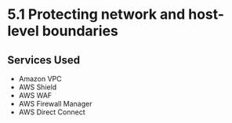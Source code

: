 # 5.1 Protecting network and host-level boundaries

## Services Used
* Amazon VPC
* AWS Shield
* AWS WAF
* AWS Firewall Manager
* AWS Direct Connect
